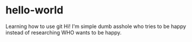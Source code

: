 # hello-world
Learning how to use git
Hi! I'm simple dumb asshole who tries to be happy instead of researching WHO wants to be happy.
